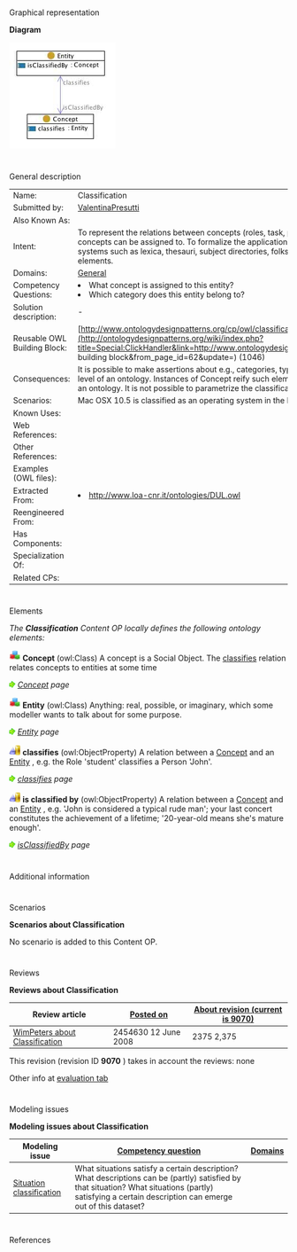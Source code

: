 # 

 Graphical representation



__Diagram__ 





[![Image:classification.jpg](./Classification.jpg)](../Image/Classification.jpg.md "Image:classification.jpg")





# 

 General description




|  |  |
| --- | --- |
|  Name:  |  Classification  |
|  Submitted by:  | [ValentinaPresutti](../User/ValentinaPresutti.md "User:ValentinaPresutti")  |
|  Also Known As:  |  |
|  Intent:  |  To represent the relations between concepts (roles, task, parameters) and entities (person, events, values), which concepts can be assigned to. To formalize the application (e.g. tagging) of informal knowledge organization systems such as lexica, thesauri, subject directories, folksonomies, etc., where concepts are first-order elements.  |
|  Domains:  | [General](../Community/General.md "Community:General")  |
|  Competency Questions:  | <li>       What concept is assigned to this entity?      </li><li>       Which category does this entity belong to?      </li> |
|  Solution description:  |  -  |
|  Reusable OWL Building Block:  | [http://www.ontologydesignpatterns.org/cp/owl/classification.owl](http://ontologydesignpatterns.org/wiki/index.php?title=Special:ClickHandler&link=http://www.ontologydesignpatterns.org/cp/owl/classification.owl&message=OWL building block&from_page_id=62&update=)  (1046)  |
|  Consequences:  |  It is possible to make assertions about e.g., categories, types, roles, which are typically considered at the meta-level of an ontology. Instances of Concept reify such elements, which are therefore put in the ordinary domain of an ontology. It is not possible to parametrize the classification over different dimensions e.g., time, space, etc.  |
|  Scenarios:  |  Mac OSX 10.5 is classified as an operating system in the Fujitsu-Siemens product catalog.  |
|  Known Uses:  |  |
|  Web References:  |  |
|  Other References:  |  |
|  Examples (OWL files):  |  |
|  Extracted From:  | <li><a class="external free" href="http://www.loa-cnr.it/ontologies/DUL.owl" rel="nofollow" title="http://www.loa-cnr.it/ontologies/DUL.owl">        http://www.loa-cnr.it/ontologies/DUL.owl       </a></li> |
|  Reengineered From:  |  |
|  Has Components:  |  |
|  Specialization Of:  |  |
|  Related CPs:  |  |



  





# 

 Elements



_The
 __Classification__ 
 Content OP locally defines the following ontology elements:_ 






[![Class](./20px-Class.gif)](../Image/Class.gif.md "Class")
__Concept__ 
 (owl:Class) A concept is a Social Object. The
 [classifies](./Classification/classifies.md "Submissions:Classification/classifies") 
 relation relates concepts to entities at some time
 



[![](./11px-ArrowRight.gif)](../Image/ArrowRight.gif.md "ArrowRight.gif")
_[Concept](./AOS_AGROVOC_Concept_Server_fundation_ontology_model/hasMappedDomainConcept.md "Submissions:Classification/Concept") 
 page_ 




[![Class](./20px-Class.gif)](../Image/Class.gif.md "Class")
__Entity__ 
 (owl:Class) Anything: real, possible, or imaginary, which some modeller wants to talk about for some purpose.
 



[![](./11px-ArrowRight.gif)](../Image/ArrowRight.gif.md "ArrowRight.gif")
_[Entity](../CollectionEntity/CollectionEntity.md "Submissions:Classification/Entity") 
 page_ 




[![ObjectProperty](./20px-ObjectProperty.gif)](../Image/ObjectProperty.gif.md "ObjectProperty")
__classifies__ 
 (owl:ObjectProperty) A relation between a
 [Concept](./AOS_AGROVOC_Concept_Server_fundation_ontology_model/hasMappedDomainConcept.md "Submissions:Classification/Concept") 
 and an
 [Entity](../CollectionEntity/CollectionEntity.md "Submissions:Classification/Entity") 
 , e.g. the Role 'student' classifies a Person 'John'.
 



[![](./11px-ArrowRight.gif)](../Image/ArrowRight.gif.md "ArrowRight.gif")
_[classifies](./Classification/classifies.md "Submissions:Classification/classifies") 
 page_ 




[![ObjectProperty](./20px-ObjectProperty.gif)](../Image/ObjectProperty.gif.md "ObjectProperty")
__is classified by__ 
 (owl:ObjectProperty) A relation between a
 [Concept](./AOS_AGROVOC_Concept_Server_fundation_ontology_model/hasMappedDomainConcept.md "Submissions:Classification/Concept") 
 and an
 [Entity](../CollectionEntity/CollectionEntity.md "Submissions:Classification/Entity") 
 , e.g. 'John is considered a typical rude man'; your last concert constitutes the achievement of a lifetime; '20-year-old means she's mature enough'.
 



[![](./11px-ArrowRight.gif)](../Image/ArrowRight.gif.md "ArrowRight.gif")
_[isClassifiedBy](./Classification/isClassifiedBy.md "Submissions:Classification/isClassifiedBy") 
 page_ 


# 

 Additional information



# 

 Scenarios




__Scenarios about Classification__ 


 No scenario is added to this Content OP.
 




# 

 Reviews




__Reviews about Classification__ 



|  Review article  | [Posted on](../Property/CreationDate.md "Property:CreationDate")  | [About revision (current is 9070)](../Property/ReviewAboutVersion.md "Property:ReviewAboutVersion")  |
| --- | --- | --- |
| [WimPeters about Classification](../Reviews/WimPeters_about_Classification.md "Reviews:WimPeters about Classification")  |  2454630  12 June 2008  |  2375  2,375  |



 This revision (revision ID
 __9070__ 
 ) takes in account the reviews: none
 



 Other info at
 [evaluation tab](http://ontologydesignpatterns.org/wiki/index.php?title=Submissions:Classification&action=evaluation "http://ontologydesignpatterns.org/wiki/index.php?title=Submissions:Classification&action=evaluation") 





  





# 

 Modeling issues




__Modeling issues about Classification__ 



|  Modeling issue  | [Competency question](../Property/CompetencyQuestion.md "Property:CompetencyQuestion")  | [Domains](../Property/Domain.md "Property:Domain")  |
| --- | --- | --- |
| [Situation classification](../Community/Situation_classification.md "Community:Situation classification")  |  What situations satisfy a certain description? What descriptions can be (partly) satisfied by that situation? What situations (partly) satisfying a certain description can emerge out of this dataset?  |  |




  





# 

 References
